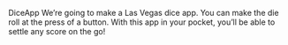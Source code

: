 DiceApp
We’re going to make a Las Vegas dice app. You can make the die roll at the press of a button. With this app in your pocket, you’ll be able to settle any score on the go!


